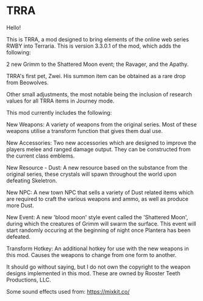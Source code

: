 # TRRA

Hello!

This is TRRA, a mod designed to bring elements of the online web series RWBY into Terraria.
This is version 3.3.0.1 of the mod, which adds the following:

2 new Grimm to the Shattered Moon event; the Ravager, and the Apathy.

TRRA's first pet, Zwei. His summon item can be obtained as a rare drop from Beowolves.

Other small adjustments, the most notable being the inclusion of research values for all TRRA items in Journey mode.

This mod currently includes the following:

New Weapons: A variety of weapons from the original series. Most of these weapons utilise a transform function that gives them dual use.

New Accessories: Two new accessories which are designed to improve the players melee and ranged damage output. They can be constructed from the current class emblems.

New Resource - Dust: A new resource based on the substance from the original series, these crystals will spawn throughout the world upon defeating Skeletron.

New NPC: A new town NPC that sells a variety of Dust related items which are required to craft the various weapons and ammo, as well as produce more Dust.

New Event: A new 'blood moon' style event called the 'Shattered Moon', during which the creatures of Grimm will swarm the surface. This event will start randomly occuring at the beginning of night once Plantera has been defeated.

Transform Hotkey: An additional hotkey for use with the new weapons in this mod. Causes the weapons to change from one form to another.

It should go without saying, but I do not own the copyright to the weapon designs implemented in this mod.
These are owned by Rooster Teeth Productions, LLC.

Some sound effects used from: https://mixkit.co/
